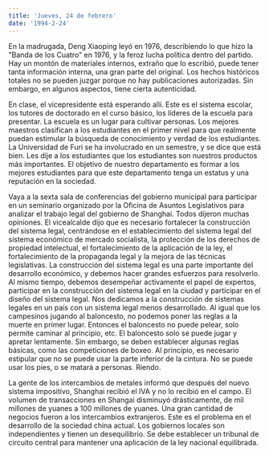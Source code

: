 ```yaml
---
title: 'Jueves, 24 de febrero'
date: '1994-2-24'
---
```

En la madrugada, Deng Xiaoping leyó en 1976, describiendo lo que hizo la "Banda de los Cuatro" en 1976, y la feroz lucha política dentro del partido. Hay un montón de materiales internos, extraño que lo escribió, puede tener tanta información interna, una gran parte del original. Los hechos históricos totales no se pueden juzgar porque no hay publicaciones autorizadas. Sin embargo, en algunos aspectos, tiene cierta autenticidad.

En clase, el vicepresidente está esperando allí. Este es el sistema escolar, los tutores de doctorado en el curso básico, los líderes de la escuela para presentar. La escuela es un lugar para cultivar personas. Los mejores maestros clasifican a los estudiantes en el primer nivel para que realmente puedan estimular la búsqueda de conocimiento y verdad de los estudiantes. La Universidad de Furi se ha involucrado en un semestre, y se dice que está bien. Les dije a los estudiantes que los estudiantes son nuestros productos más importantes. El objetivo de nuestro departamento es formar a los mejores estudiantes para que este departamento tenga un estatus y una reputación en la sociedad.

Vaya a la sexta sala de conferencias del gobierno municipal para participar en un seminario organizado por la Oficina de Asuntos Legislativos para analizar el trabajo legal del gobierno de Shanghai. Todos dijeron muchas opiniones. El vicealcalde dijo que es necesario fortalecer la construcción del sistema legal, centrándose en el establecimiento del sistema legal del sistema económico de mercado socialista, la protección de los derechos de propiedad intelectual, el fortalecimiento de la aplicación de la ley, el fortalecimiento de la propaganda legal y la mejora de las técnicas legislativas. La construcción del sistema legal es una parte importante del desarrollo económico, y debemos hacer grandes esfuerzos para resolverlo. Al mismo tiempo, debemos desempeñar activamente el papel de expertos, participar en la construcción del sistema legal en la ciudad y participar en el diseño del sistema legal. Nos dedicamos a la construcción de sistemas legales en un país con un sistema legal menos desarrollado. Al igual que los campesinos jugando al baloncesto, no podemos poner las reglas a la muerte en primer lugar. Entonces el baloncesto no puede pelear, solo permite caminar al principio, etc. El baloncesto solo se puede jugar y apretar lentamente. Sin embargo, se deben establecer algunas reglas básicas, como las competiciones de boxeo. Al principio, es necesario estipular que no se puede usar la parte inferior de la cintura. No se puede usar los pies, o se matará a personas. Riendo.

La gente de los intercambios de metales informó que después del nuevo sistema impositivo, Shanghai recibió el IVA y no lo recibió en el campo. El volumen de transacciones en Shangai disminuyó drásticamente, de mil millones de yuanes a 100 millones de yuanes. Una gran cantidad de negocios fueron a los intercambios extranjeros. Este es el problema en el desarrollo de la sociedad china actual. Los gobiernos locales son independientes y tienen un desequilibrio. Se debe establecer un tribunal de circuito central para mantener una aplicación de la ley nacional equilibrada.